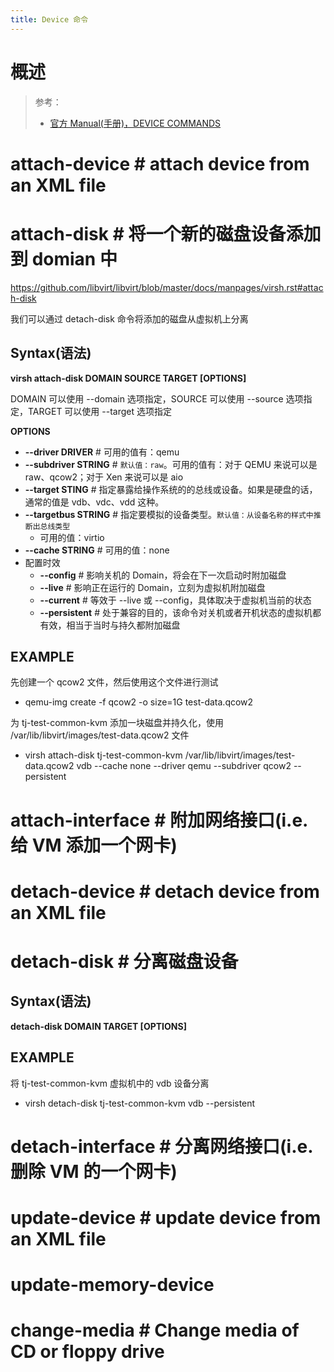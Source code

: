 ```yaml
---
title: Device 命令
---
```


# 概述

> 参考：
> 
> - [官方 Manual(手册)，DEVICE COMMANDS](https://github.com/libvirt/libvirt/blob/master/docs/manpages/virsh.rst#device-commands)

# attach-device # attach device from an XML file

# attach-disk # 将一个新的磁盘设备添加到 domian 中

https://github.com/libvirt/libvirt/blob/master/docs/manpages/virsh.rst#attach-disk

我们可以通过 detach-disk 命令将添加的磁盘从虚拟机上分离

## Syntax(语法)

**virsh attach-disk DOMAIN SOURCE TARGET [OPTIONS]**

DOMAIN 可以使用 --domain 选项指定，SOURCE 可以使用 --source 选项指定，TARGET 可以使用 --target 选项指定

**OPTIONS**

- **--driver DRIVER** # 可用的值有：qemu
- **--subdriver STRING** # `默认值：raw`。可用的值有：对于 QEMU 来说可以是 raw、qcow2；对于 Xen 来说可以是 aio
- **--target STING** # 指定暴露给操作系统的的总线或设备。如果是硬盘的话，通常的值是 vdb、vdc、vdd 这种。
- **--targetbus STRING** # 指定要模拟的设备类型。`默认值：从设备名称的样式中推断出总线类型`
  - 可用的值：virtio
- **--cache STRING** # 可用的值：none
- 配置时效
  - **--config** # 影响关机的 Domain，将会在下一次启动时附加磁盘
  - **--live** # 影响正在运行的 Domain，立刻为虚拟机附加磁盘
  - **--current** # 等效于 --live 或 --config，具体取决于虚拟机当前的状态
  - **--persistent** # 处于兼容的目的，该命令对关机或者开机状态的虚拟机都有效，相当于当时与持久都附加磁盘

## EXAMPLE

先创建一个 qcow2 文件，然后使用这个文件进行测试

- qemu-img create -f qcow2 -o size=1G test-data.qcow2

为 tj-test-common-kvm 添加一块磁盘并持久化，使用 /var/lib/libvirt/images/test-data.qcow2 文件

- virsh attach-disk tj-test-common-kvm /var/lib/libvirt/images/test-data.qcow2 vdb --cache none --driver qemu --subdriver qcow2 --persistent

# attach-interface # 附加网络接口(i.e.给 VM 添加一个网卡)

# detach-device # detach device from an XML file

# detach-disk # 分离磁盘设备

## Syntax(语法)

**detach-disk DOMAIN TARGET [OPTIONS]**

## EXAMPLE

将 tj-test-common-kvm 虚拟机中的 vdb 设备分离

- virsh detach-disk tj-test-common-kvm vdb --persistent

# detach-interface # 分离网络接口(i.e.删除 VM 的一个网卡)

# update-device # update device from an XML file

# update-memory-device

# change-media # Change media of CD or floppy drive
